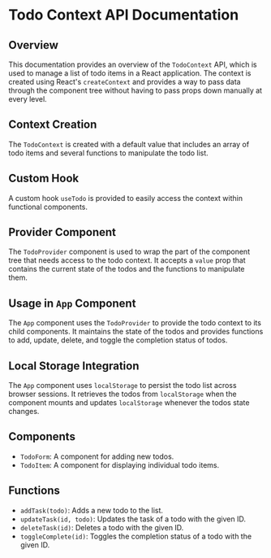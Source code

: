 # Todo Context API Documentation

## Overview

This documentation provides an overview of the `TodoContext` API, which is used to manage a list of todo items in a React application. The context is created using React's `createContext` and provides a way to pass data through the component tree without having to pass props down manually at every level.

## Context Creation

The `TodoContext` is created with a default value that includes an array of todo items and several functions to manipulate the todo list.


## Custom Hook

A custom hook `useTodo` is provided to easily access the context within functional components.


## Provider Component

The `TodoProvider` component is used to wrap the part of the component tree that needs access to the todo context. It accepts a `value` prop that contains the current state of the todos and the functions to manipulate them.


## Usage in `App` Component

The `App` component uses the `TodoProvider` to provide the todo context to its child components. It maintains the state of the todos and provides functions to add, update, delete, and toggle the completion status of todos.


## Local Storage Integration

The `App` component uses `localStorage` to persist the todo list across browser sessions. It retrieves the todos from `localStorage` when the component mounts and updates `localStorage` whenever the todos state changes.

## Components

- `TodoForm`: A component for adding new todos.
- `TodoItem`: A component for displaying individual todo items.

## Functions

- `addTask(todo)`: Adds a new todo to the list.
- `updateTask(id, todo)`: Updates the task of a todo with the given ID.
- `deleteTask(id)`: Deletes a todo with the given ID.
- `toggleComplete(id)`: Toggles the completion status of a todo with the given ID.
